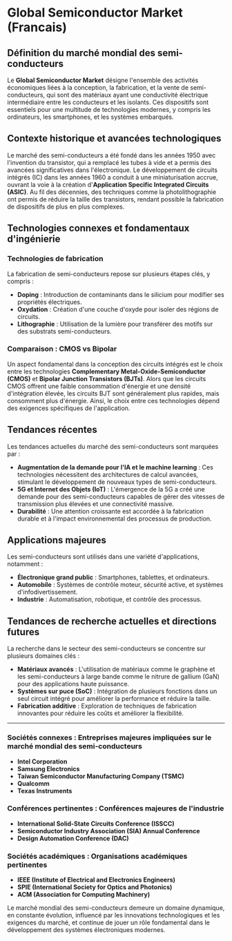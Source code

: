 # Global Semiconductor Market (Francais)

## Définition du marché mondial des semi-conducteurs

Le **Global Semiconductor Market** désigne l'ensemble des activités économiques liées à la conception, la fabrication, et la vente de semi-conducteurs, qui sont des matériaux ayant une conductivité électrique intermédiaire entre les conducteurs et les isolants. Ces dispositifs sont essentiels pour une multitude de technologies modernes, y compris les ordinateurs, les smartphones, et les systèmes embarqués.

## Contexte historique et avancées technologiques

Le marché des semi-conducteurs a été fondé dans les années 1950 avec l'invention du transistor, qui a remplacé les tubes à vide et a permis des avancées significatives dans l'électronique. Le développement de circuits intégrés (IC) dans les années 1960 a conduit à une miniaturisation accrue, ouvrant la voie à la création d'**Application Specific Integrated Circuits (ASIC)**. Au fil des décennies, des techniques comme la photolithographie ont permis de réduire la taille des transistors, rendant possible la fabrication de dispositifs de plus en plus complexes.

## Technologies connexes et fondamentaux d'ingénierie

### Technologies de fabrication

La fabrication de semi-conducteurs repose sur plusieurs étapes clés, y compris :

- **Doping** : Introduction de contaminants dans le silicium pour modifier ses propriétés électriques.
- **Oxydation** : Création d'une couche d'oxyde pour isoler des régions de circuits.
- **Lithographie** : Utilisation de la lumière pour transférer des motifs sur des substrats semi-conducteurs.

### Comparaison : CMOS vs Bipolar

Un aspect fondamental dans la conception des circuits intégrés est le choix entre les technologies **Complementary Metal-Oxide-Semiconductor (CMOS)** et **Bipolar Junction Transistors (BJTs)**. Alors que les circuits CMOS offrent une faible consommation d'énergie et une densité d'intégration élevée, les circuits BJT sont généralement plus rapides, mais consomment plus d'énergie. Ainsi, le choix entre ces technologies dépend des exigences spécifiques de l'application.

## Tendances récentes

Les tendances actuelles du marché des semi-conducteurs sont marquées par :

- **Augmentation de la demande pour l'IA et le machine learning** : Ces technologies nécessitent des architectures de calcul avancées, stimulant le développement de nouveaux types de semi-conducteurs.
- **5G et Internet des Objets (IoT)** : L'émergence de la 5G a créé une demande pour des semi-conducteurs capables de gérer des vitesses de transmission plus élevées et une connectivité massive.
- **Durabilité** : Une attention croissante est accordée à la fabrication durable et à l'impact environnemental des processus de production.

## Applications majeures

Les semi-conducteurs sont utilisés dans une variété d'applications, notamment :

- **Électronique grand public** : Smartphones, tablettes, et ordinateurs.
- **Automobile** : Systèmes de contrôle moteur, sécurité active, et systèmes d'infodivertissement.
- **Industrie** : Automatisation, robotique, et contrôle des processus.

## Tendances de recherche actuelles et directions futures

La recherche dans le secteur des semi-conducteurs se concentre sur plusieurs domaines clés :

- **Matériaux avancés** : L'utilisation de matériaux comme le graphène et les semi-conducteurs à large bande comme le nitrure de gallium (GaN) pour des applications haute puissance.
- **Systèmes sur puce (SoC)** : Intégration de plusieurs fonctions dans un seul circuit intégré pour améliorer la performance et réduire la taille.
- **Fabrication additive** : Exploration de techniques de fabrication innovantes pour réduire les coûts et améliorer la flexibilité.

---

### Sociétés connexes : Entreprises majeures impliquées sur le marché mondial des semi-conducteurs

- **Intel Corporation**
- **Samsung Electronics**
- **Taiwan Semiconductor Manufacturing Company (TSMC)**
- **Qualcomm**
- **Texas Instruments**

### Conférences pertinentes : Conférences majeures de l'industrie

- **International Solid-State Circuits Conference (ISSCC)**
- **Semiconductor Industry Association (SIA) Annual Conference**
- **Design Automation Conference (DAC)**

### Sociétés académiques : Organisations académiques pertinentes

- **IEEE (Institute of Electrical and Electronics Engineers)**
- **SPIE (International Society for Optics and Photonics)**
- **ACM (Association for Computing Machinery)**

Le marché mondial des semi-conducteurs demeure un domaine dynamique, en constante évolution, influencé par les innovations technologiques et les exigences du marché, et continue de jouer un rôle fondamental dans le développement des systèmes électroniques modernes.